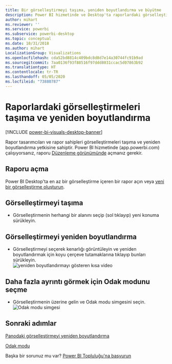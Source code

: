 ```yaml
---
title: Bir görselleştirmeyi taşıma, yeniden boyutlandırma ve büyütme
description: Power BI hizmetinde ve Desktop'ta raporlardaki görselleştirmeleri taşıma ve yeniden boyutlandırma
author: mihart
ms.reviewer: ''
ms.service: powerbi
ms.subservice: powerbi-desktop
ms.topic: conceptual
ms.date: 10/31/2018
ms.author: mihart
LocalizationGroup: Visualizations
ms.openlocfilehash: cda52bd8814c409bdc8d8d7e14a30744fc91b9ad
ms.sourcegitcommit: 7aa0136f93f88516f97ddd8031ccac5d07863b92
ms.translationtype: HT
ms.contentlocale: tr-TR
ms.lasthandoff: 05/05/2020
ms.locfileid: "73880787"
---
```

# <a name="move-and-resize-a-visualization-in-a-report"></a>Raporlardaki görselleştirmeleri taşıma ve yeniden boyutlandırma

[!INCLUDE [power-bi-visuals-desktop-banner](../includes/power-bi-visuals-desktop-banner.md)]

Rapor tasarımcıları ve rapor sahipleri görselleştirmeleri taşıma ve yeniden boyutlandırma yetkisine sahiptir. Power BI hizmetinde (app.powerbi.com) çalışıyorsanız, raporu [Düzenleme görünümünde](../service-interact-with-a-report-in-editing-view.md) açmanız gerekir. 

## <a name="open-the-report"></a>Raporu açma
Power BI Desktop'ta en az bir görselleştirme içeren bir rapor açın veya [yeni bir görselleştirme oluşturun](power-bi-report-add-visualizations-i.md). 

## <a name="move-the-visualization"></a>Görselleştirmeyi taşıma
* Görselleştirmenin herhangi bir alanını seçip (sol tıklayıp) yeni konuma sürükleyin.

## <a name="resize-the-visualization"></a>Görselleştirmeyi yeniden boyutlandırma
* Görselleştirmeyi seçerek kenarlığı görüntüleyin ve yeniden boyutlandırmak için koyu çerçeve tutamaklarına tıklayıp bunları sürükleyin.  
  ![yeniden boyutlandırmayı gösteren kısa video](media/power-bi-visualization-move-and-resize/untitled.gif)

## <a name="select-focus-mode-to-see-more-detail"></a>Daha fazla ayrıntı görmek için Odak modunu seçme
* Görselleştirmenin üzerine gelin ve Odak modu simgesini seçin.
  ![Odak modu simgesi](media/power-bi-visualization-move-and-resize/pbi_popouticon.jpg)

## <a name="next-steps"></a>Sonraki adımlar
[Panodaki görselleştirmeyi yeniden boyutlandırma](../service-dashboard-edit-tile.md)  

[Odak modu](../consumer/end-user-focus.md)

Başka bir sorunuz mu var? [Power BI Topluluğu'na başvurun](https://community.powerbi.com/)